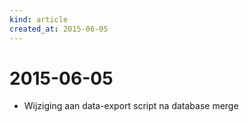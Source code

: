 ```yaml
---
kind: article
created_at: 2015-06-05
---
```


# 2015-06-05

* Wijziging aan data-export script na database merge

